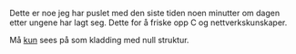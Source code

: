 Dette er noe jeg har puslet med den siste tiden noen minutter om dagen etter
ungene har lagt seg. Dette for å friske opp C og nettverkskunskaper.

Må <ins>kun</ins> sees på som kladding med null struktur. 
